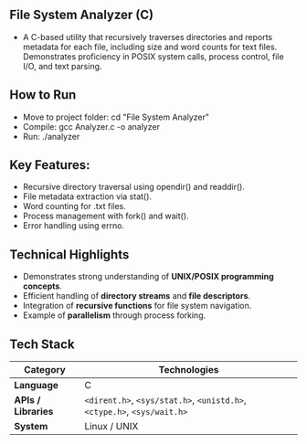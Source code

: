 ## File System Analyzer (C)
- A C-based utility that recursively traverses directories and reports metadata for each file, including size and word counts for text files. Demonstrates proficiency in POSIX system calls, process control, file I/O, and text parsing.

## How to Run
- Move to project folder: cd "File System Analyzer"
- Compile: gcc Analyzer.c -o analyzer
- Run: ./analyzer
## Key Features:
- Recursive directory traversal using opendir() and readdir().
- File metadata extraction via stat().
- Word counting for .txt files.
- Process management with fork() and wait().
- Error handling using errno.

## Technical Highlights
- Demonstrates strong understanding of **UNIX/POSIX programming concepts**.
- Efficient handling of **directory streams** and **file descriptors**.
- Integration of **recursive functions** for file system navigation.
- Example of **parallelism** through process forking.

## Tech Stack
| Category | Technologies |
|-----------|---------------|
| **Language** | C |
| **APIs / Libraries** | `<dirent.h>`, `<sys/stat.h>`, `<unistd.h>`, `<ctype.h>`, `<sys/wait.h>` |
| **System** | Linux / UNIX |